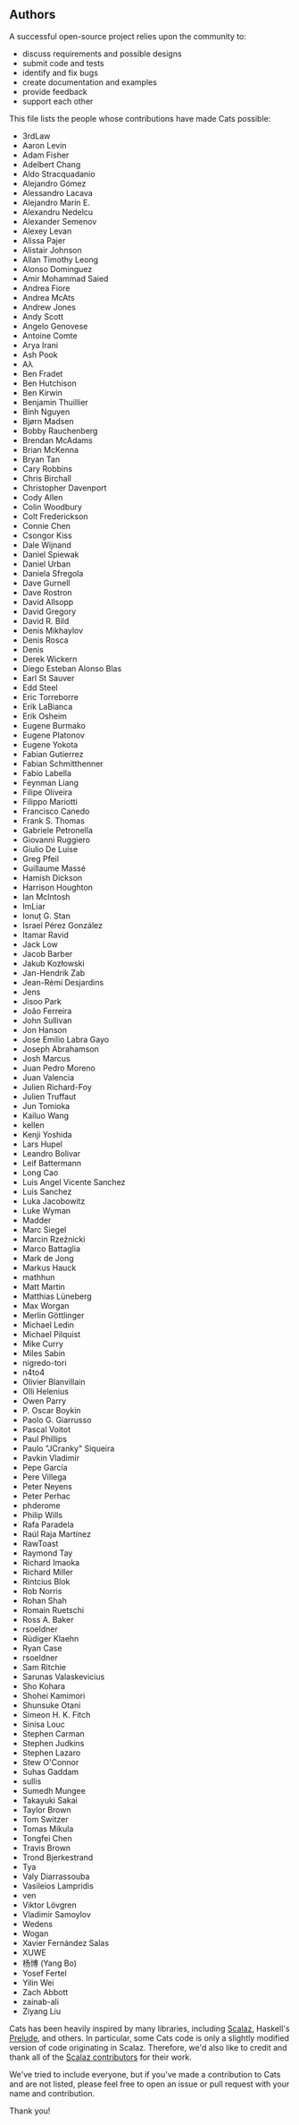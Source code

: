 ## Authors

A successful open-source project relies upon the community to:

* discuss requirements and possible designs
* submit code and tests
* identify and fix bugs
* create documentation and examples
* provide feedback
* support each other

This file lists the people whose contributions have made Cats
possible:

 * 3rdLaw
 * Aaron Levin
 * Adam Fisher
 * Adelbert Chang
 * Aldo Stracquadanio
 * Alejandro Gómez
 * Alessandro Lacava
 * Alejandro Marín E.
 * Alexandru Nedelcu
 * Alexander Semenov
 * Alexey Levan
 * Alissa Pajer
 * Alistair Johnson
 * Allan Timothy Leong
 * Alonso Dominguez
 * Amir Mohammad Saied
 * Andrea Fiore
 * Andrea McAts
 * Andrew Jones
 * Andy Scott
 * Angelo Genovese
 * Antoine Comte
 * Arya Irani
 * Ash Pook
 * Aλ
 * Ben Fradet
 * Ben Hutchison
 * Ben Kirwin
 * Benjamin Thuillier
 * Binh Nguyen
 * Bjørn Madsen
 * Bobby Rauchenberg
 * Brendan McAdams
 * Brian McKenna
 * Bryan Tan
 * Cary Robbins
 * Chris Birchall
 * Christopher Davenport
 * Cody Allen
 * Colin Woodbury
 * Colt Frederickson
 * Connie Chen
 * Csongor Kiss
 * Dale Wijnand
 * Daniel Spiewak
 * Daniel Urban
 * Daniela Sfregola
 * Dave Gurnell
 * Dave Rostron
 * David Allsopp
 * David Gregory
 * David R. Bild
 * Denis Mikhaylov
 * Denis Rosca
 * Denis
 * Derek Wickern
 * Diego Esteban Alonso Blas
 * Earl St Sauver
 * Edd Steel
 * Eric Torreborre
 * Erik LaBianca
 * Erik Osheim
 * Eugene Burmako
 * Eugene Platonov
 * Eugene Yokota
 * Fabian Gutierrez
 * Fabian Schmitthenner
 * Fabio Labella
 * Feynman Liang
 * Filipe Oliveira
 * Filippo Mariotti
 * Francisco Canedo
 * Frank S. Thomas
 * Gabriele Petronella
 * Giovanni Ruggiero
 * Giulio De Luise
 * Greg Pfeil
 * Guillaume Massé
 * Hamish Dickson
 * Harrison Houghton
 * Ian McIntosh
 * ImLiar
 * Ionuț G. Stan
 * Israel Pérez González
 * Itamar Ravid
 * Jack Low
 * Jacob Barber
 * Jakub Kozłowski
 * Jan-Hendrik Zab
 * Jean-Rémi Desjardins
 * Jens
 * Jisoo Park
 * João Ferreira
 * John Sullivan
 * Jon Hanson
 * Jose Emilio Labra Gayo
 * Joseph Abrahamson
 * Josh Marcus
 * Juan Pedro Moreno
 * Juan Valencia
 * Julien Richard-Foy
 * Julien Truffaut
 * Jun Tomioka
 * Kailuo Wang
 * kellen
 * Kenji Yoshida
 * Lars Hupel
 * Leandro Bolivar
 * Leif Battermann
 * Long Cao
 * Luis Angel Vicente Sanchez
 * Luis Sanchez
 * Luka Jacobowitz
 * Luke Wyman
 * Madder
 * Marc Siegel
 * Marcin Rzeźnicki
 * Marco Battaglia
 * Mark de Jong
 * Markus Hauck
 * mathhun
 * Matt Martin
 * Matthias Lüneberg
 * Max Worgan
 * Merlin Göttlinger
 * Michael Ledin
 * Michael Pilquist
 * Mike Curry
 * Miles Sabin
 * nigredo-tori
 * n4to4
 * Olivier Blanvillain
 * Olli Helenius
 * Owen Parry
 * P. Oscar Boykin
 * Paolo G. Giarrusso
 * Pascal Voitot
 * Paul Phillips
 * Paulo "JCranky" Siqueira
 * Pavkin Vladimir
 * Pepe García
 * Pere Villega
 * Peter Neyens
 * Peter Perhac
 * phderome
 * Philip Wills
 * Rafa Paradela
 * Raúl Raja Martínez
 * RawToast
 * Raymond Tay
 * Richard Imaoka
 * Richard Miller
 * Rintcius Blok
 * Rob Norris
 * Rohan Shah
 * Romain Ruetschi
 * Ross A. Baker
 * rsoeldner
 * Rüdiger Klaehn
 * Ryan Case
 * rsoeldner
 * Sam Ritchie
 * Sarunas Valaskevicius
 * Sho Kohara
 * Shohei Kamimori
 * Shunsuke Otani
 * Simeon H. K. Fitch
 * Sinisa Louc
 * Stephen Carman
 * Stephen Judkins
 * Stephen Lazaro
 * Stew O'Connor
 * Suhas Gaddam
 * sullis
 * Sumedh Mungee
 * Takayuki Sakai
 * Taylor Brown
 * Tom Switzer
 * Tomas Mikula
 * Tongfei Chen
 * Travis Brown
 * Trond Bjerkestrand
 * Tya
 * Valy Diarrassouba
 * Vasileios Lampridis
 * ven
 * Viktor Lövgren
 * Vladimir Samoylov
 * Wedens
 * Wogan
 * Xavier Fernández Salas
 * XUWE
 * 杨博 (Yang Bo)
 * Yosef Fertel
 * Yilin Wei
 * Zach Abbott
 * zainab-ali
 * Ziyang Liu

Cats has been heavily inspired by many libraries, including [Scalaz](https://github.com/scalaz/scalaz),
Haskell's [Prelude](https://hackage.haskell.org/package/base-4.9.0.0/docs/Prelude.html), and others.
In particular, some Cats code is only a slightly modified version of code originating in
Scalaz. Therefore, we'd also like to credit and thank all of the
[Scalaz contributors](https://github.com/scalaz/scalaz/graphs/contributors) for
their work.

We've tried to include everyone, but if you've made a contribution to
Cats and are not listed, please feel free to open an issue or pull
request with your name and contribution.

Thank you!
